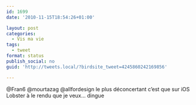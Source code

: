 ```yaml
---
id: 1699
date: '2010-11-15T18:54:26+01:00'

layout: post
categories:
  - Vis ma vie
tags:
  - tweet
format: status
publish_social: no
guid: 'http://tweets.local/?birdsite_tweet=4245860242169856'

---
```


@Fran6 @mourtazag @allfordesign le plus déconcertant c’est que sur iOS Lobster à le rendu que je veux… dingue